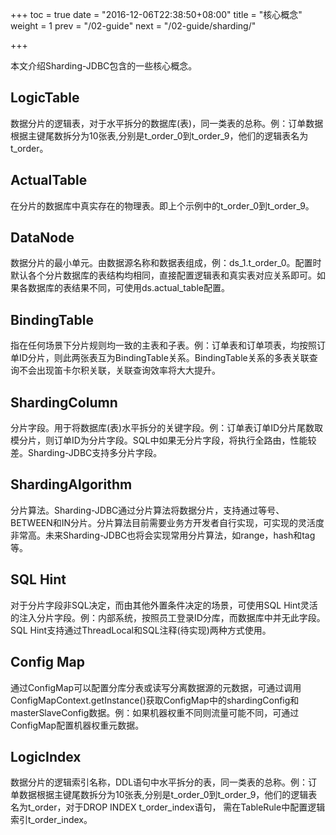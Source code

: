 +++
toc = true
date = "2016-12-06T22:38:50+08:00"
title = "核心概念"
weight = 1
prev = "/02-guide"
next = "/02-guide/sharding/"

+++

本文介绍Sharding-JDBC包含的一些核心概念。

## LogicTable
数据分片的逻辑表，对于水平拆分的数据库(表)，同一类表的总称。例：订单数据根据主键尾数拆分为10张表,分别是t_order_0到t_order_9，他们的逻辑表名为t_order。

## ActualTable
在分片的数据库中真实存在的物理表。即上个示例中的t_order_0到t_order_9。

## DataNode
数据分片的最小单元。由数据源名称和数据表组成，例：ds_1.t_order_0。配置时默认各个分片数据库的表结构均相同，直接配置逻辑表和真实表对应关系即可。如果各数据库的表结果不同，可使用ds.actual_table配置。

## BindingTable
指在任何场景下分片规则均一致的主表和子表。例：订单表和订单项表，均按照订单ID分片，则此两张表互为BindingTable关系。BindingTable关系的多表关联查询不会出现笛卡尔积关联，关联查询效率将大大提升。

## ShardingColumn
分片字段。用于将数据库(表)水平拆分的关键字段。例：订单表订单ID分片尾数取模分片，则订单ID为分片字段。SQL中如果无分片字段，将执行全路由，性能较差。Sharding-JDBC支持多分片字段。

## ShardingAlgorithm
分片算法。Sharding-JDBC通过分片算法将数据分片，支持通过等号、BETWEEN和IN分片。分片算法目前需要业务方开发者自行实现，可实现的灵活度非常高。未来Sharding-JDBC也将会实现常用分片算法，如range，hash和tag等。

## SQL Hint
对于分片字段非SQL决定，而由其他外置条件决定的场景，可使用SQL Hint灵活的注入分片字段。例：内部系统，按照员工登录ID分库，而数据库中并无此字段。SQL Hint支持通过ThreadLocal和SQL注释(待实现)两种方式使用。

## Config Map
通过ConfigMap可以配置分库分表或读写分离数据源的元数据，可通过调用ConfigMapContext.getInstance()获取ConfigMap中的shardingConfig和masterSlaveConfig数据。例：如果机器权重不同则流量可能不同，可通过ConfigMap配置机器权重元数据。

## LogicIndex
数据分片的逻辑索引名称，DDL语句中水平拆分的表，同一类表的总称。例：订单数据根据主键尾数拆分为10张表,分别是t_order_0到t_order_9，他们的逻辑表名为t_order，对于DROP INDEX t_order_index语句，
需在TableRule中配置逻辑索引t_order_index。
